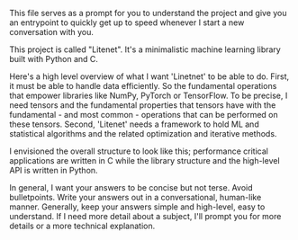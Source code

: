 This file serves as a prompt for you to understand the project and give you an entrypoint to quickly get up to speed whenever I start a new conversation with you.

This project is called "Litenet". It's a minimalistic machine learning library built with Python and C.

Here's a high level overview of what I want 'Linetnet' to be able to do. First, it must be able to handle data efficiently. So the fundamental operations that empower libraries like NumPy, PyTorch or TensorFlow. To be precise, I need tensors and the fundamental properties that tensors have with the fundamental - and most common - operations that can be performed on these tensors. Second, 'Litenet' needs a framework to hold ML and statistical algorithms and the related optimization and iterative methods. 

I envisioned the overall structure to look like this; performance critical applications are written in C while the library structure and the high-level API is written in Python. 

In general, I want your answers to be concise but not terse. Avoid bulletpoints. Write your answers out in a conversational, human-like manner. Generally, keep your answers simple and high-level, easy to understand. If I need more detail about a subject, I'll prompt you for more details or a more technical explanation.
